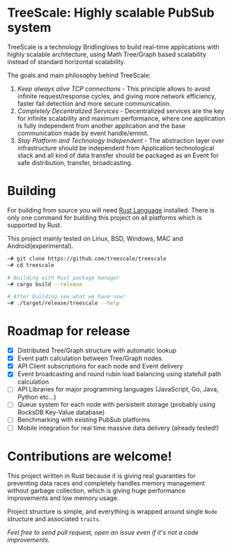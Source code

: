 # TreeScale: Highly scalable PubSub system

TreeScale is a technology Bridlinglows to build real-time applications with highly scalable architecture, using Math Tree/Graph 
 based scalability instead of standard horizontal scalability.

The goals and main philosophy behind TreeScale:
1. _Keep always alive TCP connections_ - This principle allows to avoid infinite request/response cycles, and giving more network
efficiency, faster fail detection and more secure communication.
2. _Completely Decentralized Services_ - Decentralized services are the key for infinite scalability and maximum performance, where 
one application is fully independent from another application and the base communication made by event handle/emmit.
3. _Stay Platform and Technology Independent_ - The abstraction layer over infrastructure should be independent from Application
technological stack and all kind of data transfer should be packaged as an Event for safe distribution, transfer, broadcasting.

# Building
For building from source you will need [Rust Language](https://rust-lang.org) installed. There is only one command for building this project
on all platforms which is supported by Rust.

This project mainly tested on Linux, BSD, Windows, MAC and Android(experimental).
```bash
~# git clone https://github.com/treescale/treescale
~# cd treescale

# Building with Rust package manager
~# cargo build --release

# After building see what we have now!
~# ./target/release/treescale --help
```

# Roadmap for release
- [x] Distributed Tree/Graph structure with automatic lookup
- [x] Event path calculation between Tree/Graph nodes
- [x] API Client subscriptions for each node and Event delivery
- [x] Event broadcasting and round rubin load balancing using statefull path calculation
- [ ] API Libraries for major programming languages (JavaScript, Go, Java, Python etc...)
- [ ] Queue system for each node with persistent storage (probably using RocksDB Key-Value database)
- [ ] Benchmarking with existing PubSub platforms
- [ ] Mobile integration for real time massive data delivery (already tested!)

# Contributions are welcome!
This project written in Rust because it is giving real guaranties for preventing data races and completely handles memory management
without garbage collection, which is giving huge performance improvements and low memory usage.

Project structure is simple, and everything is wrapped around single `Node` structure and associated `traits`. 

_Feel free to send pull request, open an issue even if it's not a code improvements._